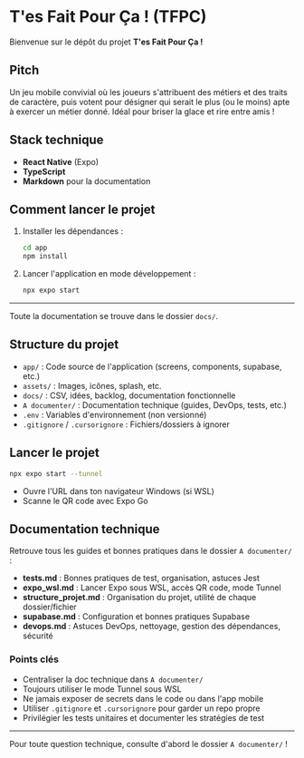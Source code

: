 # T'es Fait Pour Ça ! (TFPC)

Bienvenue sur le dépôt du projet **T'es Fait Pour Ça !**

## Pitch
Un jeu mobile convivial où les joueurs s'attribuent des métiers et des traits de caractère, puis votent pour désigner qui serait le plus (ou le moins) apte à exercer un métier donné. Idéal pour briser la glace et rire entre amis !

## Stack technique
- **React Native** (Expo)
- **TypeScript**
- **Markdown** pour la documentation

## Comment lancer le projet

1. Installer les dépendances :
   ```bash
   cd app
   npm install
   ```
2. Lancer l'application en mode développement :
   ```bash
   npx expo start
   ```

---

Toute la documentation se trouve dans le dossier `docs/`. 

## Structure du projet

- `app/` : Code source de l'application (screens, components, supabase, etc.)
- `assets/` : Images, icônes, splash, etc.
- `docs/` : CSV, idées, backlog, documentation fonctionnelle
- `A documenter/` : Documentation technique (guides, DevOps, tests, etc.)
- `.env` : Variables d'environnement (non versionné)
- `.gitignore` / `.cursorignore` : Fichiers/dossiers à ignorer

## Lancer le projet

```bash
npx expo start --tunnel
```
- Ouvre l'URL dans ton navigateur Windows (si WSL)
- Scanne le QR code avec Expo Go

## Documentation technique

Retrouve tous les guides et bonnes pratiques dans le dossier `A documenter/` :

- **tests.md** : Bonnes pratiques de test, organisation, astuces Jest
- **expo_wsl.md** : Lancer Expo sous WSL, accès QR code, mode Tunnel
- **structure_projet.md** : Organisation du projet, utilité de chaque dossier/fichier
- **supabase.md** : Configuration et bonnes pratiques Supabase
- **devops.md** : Astuces DevOps, nettoyage, gestion des dépendances, sécurité

### Points clés
- Centraliser la doc technique dans `A documenter/`
- Toujours utiliser le mode Tunnel sous WSL
- Ne jamais exposer de secrets dans le code ou dans l'app mobile
- Utiliser `.gitignore` et `.cursorignore` pour garder un repo propre
- Privilégier les tests unitaires et documenter les stratégies de test

---

Pour toute question technique, consulte d'abord le dossier `A documenter/` ! 